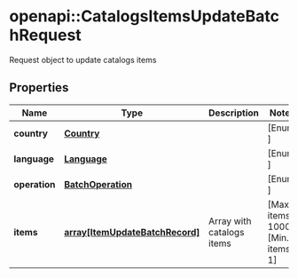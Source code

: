 # openapi::CatalogsItemsUpdateBatchRequest

Request object to update catalogs items

## Properties
Name | Type | Description | Notes
------------ | ------------- | ------------- | -------------
**country** | [**Country**](Country.md) |  | [Enum: ] 
**language** | [**Language**](Language.md) |  | [Enum: ] 
**operation** | [**BatchOperation**](BatchOperation.md) |  | [Enum: ] 
**items** | [**array[ItemUpdateBatchRecord]**](ItemUpdateBatchRecord.md) | Array with catalogs items | [Max. items: 1000] [Min. items: 1] 


